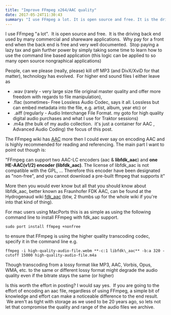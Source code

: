 ```yaml
---
title: "Improve FFmpeg x264/AAC quality"
date: 2017-05-24T11:30:43
summary: "I use FFmpeg a lot. It is open source and free. It is the driving back end used by many commercial and shareware applications. Why pay for a front end..."
---
```


I use FFmpeg "a lot".  It is open source and free.  It is the driving back end used by many commercial and shareware applications.  Why pay for a front end when the back end is free and very well documented.  Stop paying a lazy tax and gain further power by simply taking some time to learn how to use the command line based application (this logic can be applied to so many open source nongraphical applications)

People, can we please (really, please) kill off MP3 (and DivX/XviD for that matter), technology has evolved.  For higher end sound files I either leave as
* .wav (rarely - very large size file original master quality and offer more freedom with regards to file manipulation),
* .flac (sometimes- Free Lossless Audio Codec, says it all. Lossless but can embed metadata into the file, e.g. artist, album, year etc) or
*  .aiff (regularly - Audio Interchange File Format. my goto for high quality digital audio purchases and what I use for Traktor sessions)
* .m4a (the bulk of my audio collection.  it's just a container for AAC , Advanced Audio Coding) the focus of this post.


The FFmpeg wiki has [AAC](http://trac.ffmpeg.org/wiki/Encode/AAC) more then I could ever say on encoding AAC and is highly recommended for reading and referencing. The main part I want to point out though is:

"FFmpeg can support two AAC-LC encoders (aac & **libfdk\_aac**) and **one HE-AAC(v1/2) encoder (libfdk\_aac)**. The license of libfdk\_aac is not compatible with the GPL, ... Therefore this encoder have been designated as "non-free", and you cannot download a pre-built ffmpeg that supports it"

More then you would ever know but all that you should know about libfdk\_aac, better known as Fraunhofer FDK AAC, can be found at the Hydrogenaud wiki [fdk\_aac](http://wiki.hydrogenaud.io/index.php?title=Fraunhofer_FDK_AAC#FLAC_to_M4A_example_with_quirks) (btw, 2 thumbs up for the whole wiki if you're into that kind of thing).

For mac users using MacPorts this is as simple as using the following command line to install FFmpeg with fdk\_aac support.

```
sudo port install ffmpeg +nonfree
```

to ensure that FFmpeg is using the higher quality transcoding codec, specify it in the command line e.g.

```
ffmpeg -i high-quality-audio-file.webm **-c:1 libfdk\_aac** -b:a 320 -cutoff 15000 high-quality-audio-file.m4a
```

Though transcoding from a lossy format like MP3, AAC, Vorbis, Opus, WMA, etc. to the same or different lossy format might degrade the audio quality even if the bitrate stays the same (or higher)

Is this worth the effort in posting? I would say yes.  If you are going to the effort of encoding an aac file, regardless of using FFmpeg, a simple bit of knowledge and effort can make a noticeable difference to the end result.  We aren't as tight with storage as we used to be 20 years ago, so lets not let that compromise the quality and range of the audio files we archive.